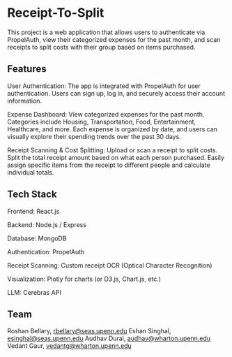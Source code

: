 # Receipt-To-Split
This project is a web application that allows users to authenticate via PropelAuth, view their categorized expenses for the past month, and scan receipts to split costs with their group based on items purchased.

## Features
User Authentication:
The app is integrated with PropelAuth for user authentication. Users can sign up, log in, and securely access their account information.

Expense Dashboard:
View categorized expenses for the past month.
Categories include Housing, Transportation, Food, Entertainment, Healthcare, and more.
Each expense is organized by date, and users can visually explore their spending trends over the past 30 days.

Receipt Scanning & Cost Splitting:
Upload or scan a receipt to split costs.
Split the total receipt amount based on what each person purchased.
Easily assign specific items from the receipt to different people and calculate individual totals.

## Tech Stack
Frontend: React.js

Backend: Node.js / Express

Database: MongoDB

Authentication: PropelAuth

Receipt Scanning: Custom receipt OCR (Optical Character Recognition)

Visualization: Plotly for charts (or D3.js, Chart.js, etc.)

LLM: Cerebras API

## Team
Roshan Bellary, rbellary@seas.upenn.edu
Eshan Singhal, esinghal@seas.upenn.edu
Audhav Durai, audhav@wharton.upenn.edu
Vedant Gaur, vedantg@wharton.upenn.edu

